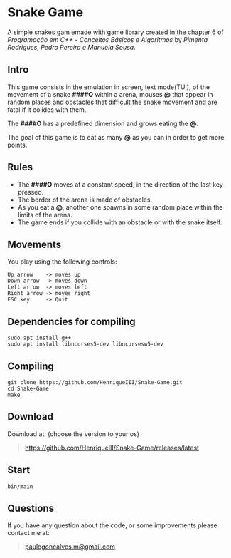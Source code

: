 # Snake Game
A simple snakes gam emade with game library created in the chapter 6 of *Programação em C++ - Conceitos Básicos e Algoritmos* by *Pimenta Rodrigues, Pedro Pereira e Manuela Sousa*.

## Intro
This game consists in the emulation in screen, text mode(TUI), of the movement of a snake **####O** within a arena, mouses **@** that appear in random places and obstacles that difficult the snake movement and are fatal if it colides with them.

The **####O** has a predefined dimension and grows eating the **@**.

The goal of this game is to eat as many **@** as you can in order to get more points.

## Rules

* The **####O** moves at a constant speed, in the direction of the last key pressed.
* The border of the arena is made of obstacles.
* As you eat a **@**, another one spawns in some random place within the limits of the arena.
* The game ends if you collide with an obstacle or with the snake itself.

## Movements
You play using the following controls:
```
Up arrow    -> moves up
Down arrow  -> moves down
Left arrow  -> moves left
Right arrow -> moves right
ESC key     -> Quit
```
## Dependencies for compiling
```
sudo apt install g++
sudo apt install libncurses5-dev libncursesw5-dev
```
## Compiling
```
git clone https://github.com/HenriqueIII/Snake-Game.git
cd Snake-Game
make
```
## Download
Download at: (choose the version to your os)
> https://github.com/HenriqueIII/Snake-Game/releases/latest

## Start
```
bin/main
```
## Questions
If you have any question about the code, or some improvements please contact me at:
> paulogoncalves.m@gmail.com
